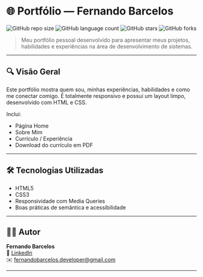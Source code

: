# 🌐 Portfólio — Fernando Barcelos

![GitHub repo size](https://img.shields.io/github/repo-size/fernandobarceloos/portifolio?color=blue)
![GitHub language count](https://img.shields.io/github/languages/count/fernandobarceloos/portifolio?color=blue)
![GitHub stars](https://img.shields.io/github/stars/fernandobarceloos/portifolio?style=social)
![GitHub forks](https://img.shields.io/github/forks/fernandobarceloos/portifolio?style=social)

> Meu portfólio pessoal desenvolvido para apresentar meus projetos, habilidades e experiências na área de desenvolvimento de sistemas.

---

## 🔍 Visão Geral

Este portfólio mostra quem sou, minhas experiências, habilidades e como me conectar comigo. É totalmente responsivo e possui um layout limpo, desenvolvido com HTML e CSS.  

Inclui:

- Página Home  
- Sobre Mim  
- Currículo / Experiência  
- Download do currículo em PDF  

---

## 🛠️ Tecnologias Utilizadas

- HTML5  
- CSS3  
- Responsividade com Media Queries  
- Boas práticas de semântica e acessibilidade  

---

## 👨‍💻 Autor  
**Fernando Barcelos**  
🔗 [LinkedIn](https://www.linkedin.com/in/fernandobarceloos/)  
✉️ fernandobarcelos.developer@gmail.com  

---
